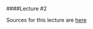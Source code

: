 ####Lecture #2

Sources for this lecture are [here](https://github.com/Kottans/csharp-slides/tree/master/CSharp%20essentials)
